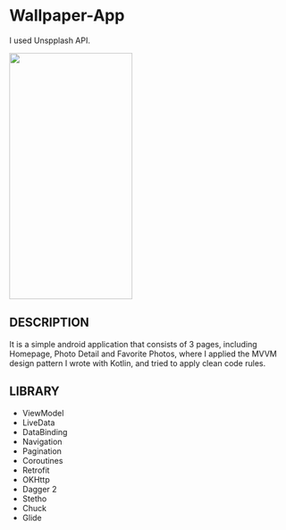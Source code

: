 # Wallpaper-App
I used Unspplash API.

<img src="https://github.com/barissaglam/Wallpaper-App/blob/master/images/ss.png" width="220" height="440">

## DESCRIPTION
It is a simple android application that consists of 3 pages, including Homepage, Photo Detail and Favorite Photos, where I applied the MVVM design pattern I wrote with Kotlin, and tried to apply clean code rules.
## LIBRARY
- ViewModel
- LiveData
- DataBinding
- Navigation
- Pagination
- Coroutines
- Retrofit
- OKHttp
- Dagger 2
- Stetho
- Chuck
- Glide
